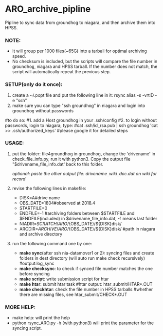 # ARO_archive_pipline
Pipline to sync data from groundhog to niagara, and then archive them into HPSS.

### NOTE:
* It will group per 1000 files(~65G) into a tarball for optimal archiving speed. 
* No checksum is included, but the scripts will compare the file number in groundhog, niagara and HPSS tarball. If the number does not match, the script will automatically repeat the previous step.

### SETUP(only do it once):
1. create a ~/.popt file and put the following line in it:
rsync alias -s -vrtlD -e "ssh"    
2. make sure you can type "ssh groundhog" in niagara and login into groundhog without passwords

#to do so:
#1. add a Host groundhog in your .ssh/config 
#2. to login without passwords, login to niagara, type: 
#cat .ssh/id_rsa.pub | ssh groundhog 'cat >> .ssh/authorized_keys'
#please google it for detailed steps

### USAGE:
1. put the folder: file4groundhog in groundhog, change the 'drivename' in check_file_info.py, run it with python3. 
   Copy the output file "$drivename_file_info.dat' back to this folder.
   
   _optional: paste the other output file: drivename`_`wiki`_`doc.dat on wiki for record_
2. revise the following lines in makefile:
   * DISK=A#drive name
   * OBS_DATE=1804#observed at 2018.4
   * STARTFILE=0
   * ENDFILE=-1
#archiving folders between $STARTFILE and $ENDFILE(included) in $drivename_file_info.dat, -1 means last folder
   * NIADIR=${SCRATCH}/ARO/${OBS_DATE}/${DISK}disk/
   * ARCDIR=${ARCHIVE}/ARO/${OBS_DATE}/${DISK}disk/
#path in niagara and archive directory

3. run the following command one by one:

   * **make sync**(after ssh nia-datamover1 or 2): syncing files and create folders in dest directory (will auto run make check recursively)
#output:log_sync
   * **make checksync**: to check if synced file number matches the one before syncing
   * **make script**: write submission script for htar
   * **make htar**: submit htar task
#htar output: htar_submit/HTAR*.OUT
   * **make checkhtar**: check the file number in HPSS tarballs
#whether there are missing files, see htar_submit/CHECK*.OUT

### MORE HELP:
* make help: will print the help 
* python rsync_ARO.py -h (with python3) will print the parameter for the syncing script.
